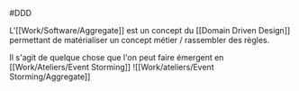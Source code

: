 #DDD 


L'[[Work/Software/Aggregate]] est un concept du [[Domain Driven Design]] permettant de matérialiser un concept métier / rassembler des règles.

Il s'agit de quelque chose que l'on peut faire émergent en [[Work/Ateliers/Event Storming]]
![[Work/ateliers/Event Storming/Aggregate]]